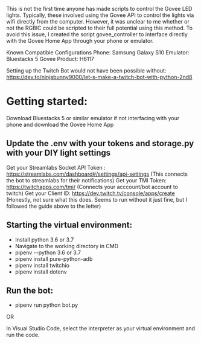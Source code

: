 This is not the first time anyone has made scripts to control the Govee LED lights. Typically, these involved using the Govee API to control the lights via wifi directly from the computer. However, it was unclear to me whether or not the RGBIC could be scripted to their full potential using this method. To avoid this issue, I created the script govee_controller to interface directly with the Govee Home App through your phone or emulator.

Known Compatible Configurations
Phone: Samsung Galaxy S10
Emulator: Bluestacks 5
Govee Product: H6117

Setting up the Twitch Bot would not have been possible without: https://dev.to/ninjabunny9000/let-s-make-a-twitch-bot-with-python-2nd8

# Getting started:

Download Bluestacks 5 or similar emulator if not interfacing with your phone and download the Govee Home App

## Update the .env with your tokens and storage.py with your DIY light settings
Get your Streamlabs Socket API Token : https://streamlabs.com/dashboard#/settings/api-settings (This connects the bot to streamlabs for their notifications)
Get your TMI Token:  https://twitchapps.com/tmi/ (Connects your acccount/bot account to twitch)
Get your Client ID: https://dev.twitch.tv/console/apps/create (Honestly, not sure what this does. Seems to run without it just fine, but I followed the guide above to the letter)

## Starting the virtual environment:
 - Install python 3.6 or 3.7
 - Navigate to the working directory in CMD
 - pipenv --python 3.6 or 3.7
 - pipenv install pure-python-adb
 - pipenv install twitchio
 - pipenv install dotenv
 
## Run the bot:
  - pipenv run python bot.py
  
  OR 
  
  In Visual Studio Code, select the interpreter as your virtual environment and run the code.
